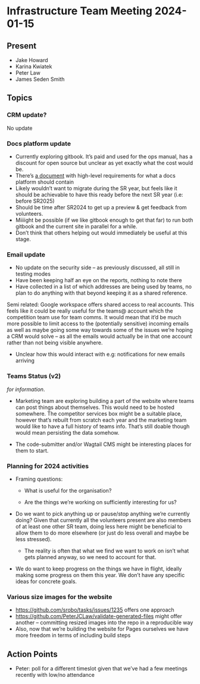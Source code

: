 # Infrastructure Team Meeting 2024-01-15

## Present

- Jake Howard
- Karina Kwiatek
- Peter Law
- James Seden Smith

## Topics

### CRM update?

No update

### Docs platform update

- Currently exploring gitbook. It’s paid and used for the ops manual, has a discount for open source but unclear as yet exactly what the cost would be.
- There’s [a document](https://docs.google.com/document/d/1XDHtAAAwQBIGYSBLEzp0qVxbbliSEhfS0UsVJDI76Ro/edit?usp=sharing) with high-level requirements for what a docs platform should contain
- Likely wouldn’t want to migrate during the SR year, but feels like it should be achievable to have this ready before the next SR year (i.e: before SR2025)
- Should be time after SR2024 to get up a preview & get feedback from volunteers.
- Miiiight be possible (if we like gitbook enough to get that far) to run both gitbook and the current site in parallel for a while.
- Don’t think that others helping out would immediately be useful at this stage.

### Email update

- No update on the security side – as previously discussed, all still in testing modes
- Have been keeping half an eye on the reports, nothing to note there
- Have collected in a list of which addresses are being used by teams, no plan to do anything with that beyond keeping it as a shared reference.

Semi related: Google workspace offers shared access to real accounts. This feels like it could be really useful for the teams@ account which the competition team use for team comms. It would mean that it’d be much more possible to limit access to the (potentially sensitive) incoming emails as well as maybe going some way towards some of the issues we’re hoping a CRM would solve – as all the emails would actually be in that one account rather than not being visible anywhere.

- Unclear how this would interact with e.g: notifications for new emails arriving

### Teams Status (v2)

_for information_.

- Marketing team are exploring building a part of the website where teams can post things about themselves. This would need to be hosted somewhere. The competitor services box might be a suitable place, however that’s rebuilt from scratch each year and the marketing team would like to have a full history of teams info. That’s still doable though would mean persisting the data somehow.

- The code-submitter and/or Wagtail CMS might be interesting places for them to start.

### Planning for 2024 activities

- Framing questions:

  - What is useful for the organisation?

  - Are the things we’re working on sufficiently interesting for us?

- Do we want to pick anything up or pause/stop anything we’re currently doing? Given that currently all the volunteers present are also members of at least one other SR team, doing less here might be beneficial to allow them to do more elsewhere (or just do less overall and maybe be less stressed).

  - The reality is often that what we find we want to work on isn’t what gets planned anyway, so we need to account for that.

- We do want to keep progress on the things we have in flight, ideally making some progress on them this year. We don’t have any specific ideas for concrete goals.

### Various size images for the website

- https://github.com/srobo/tasks/issues/1235 offers one approach
- <https://github.com/PeterJCLaw/validate-generated-files> might offer another – committing resized images into the repo in a reproducible way
- Also, now that we’re building the website for Pages ourselves we have more freedom in terms of including build steps

## Action Points

- Peter: poll for a different timeslot given that we’ve had a few meetings recently with low/no attendance
